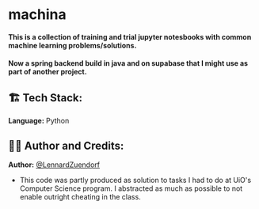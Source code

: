 <h1>machina</h1>
<h4>This is a collection of training and trial jupyter notesbooks with common machine learning problems/solutions.</h4>

<h4>Now a spring backend build in java and on supabase that I might use as part of another project.</h4>

<h2>🏗️ Tech Stack:</h2>

**Language:** Python


<h2>👨‍💻 Author and Credits:</h2>

**Author:** [@LennardZuendorf](https://github.com/LennardZuendorf)

- This code was partly produced as solution to tasks I had to do at UiO's Computer Science program. I abstracted as much as possible to not enable outright cheating in the class.
